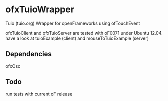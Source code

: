 ofxTuioWrapper
==============

Tuio (tuio.org) Wrapper for openFrameworks using ofTouchEvent

ofxTuioClient and ofxTuioServer are tested with oF0071 under Ubuntu 12.04. have a look at tuioExample (client) and mouseToTuioExample (server)

Dependencies
------------
ofxOsc

Todo
----
run tests with current oF release

